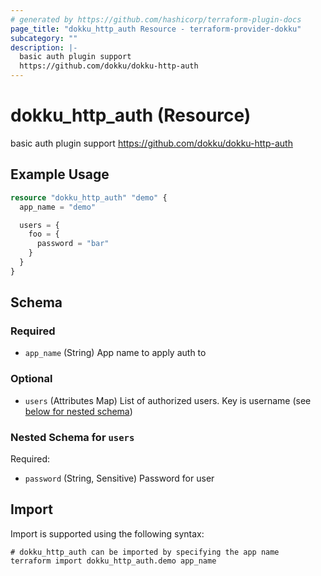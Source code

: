 ```yaml
---
# generated by https://github.com/hashicorp/terraform-plugin-docs
page_title: "dokku_http_auth Resource - terraform-provider-dokku"
subcategory: ""
description: |-
  basic auth plugin support
  https://github.com/dokku/dokku-http-auth
---
```


# dokku_http_auth (Resource)

basic auth plugin support
  https://github.com/dokku/dokku-http-auth

## Example Usage

```terraform
resource "dokku_http_auth" "demo" {
  app_name = "demo"

  users = {
    foo = {
      password = "bar"
    }
  }
}
```

<!-- schema generated by tfplugindocs -->
## Schema

### Required

- `app_name` (String) App name to apply auth to

### Optional

- `users` (Attributes Map) List of authorized users. Key is username (see [below for nested schema](#nestedatt--users))

<a id="nestedatt--users"></a>
### Nested Schema for `users`

Required:

- `password` (String, Sensitive) Password for user

## Import

Import is supported using the following syntax:

```shell
# dokku_http_auth can be imported by specifying the app name
terraform import dokku_http_auth.demo app_name
```
